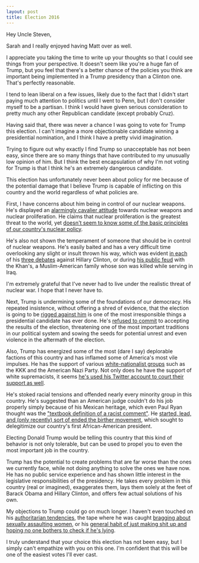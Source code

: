 ```yaml
---
layout: post
title: Election 2016
---
```


Hey Uncle Steven,

Sarah and I really enjoyed having Matt over as well.

I appreciate you taking the time to write up your thoughts so that I could see things from your perspective. It doesn't seem like you're a huge fan of Trump, but you feel that there's a better chance of the policies you think are important being implemented in a Trump presidency than a Clinton one. That's perfectly reasonable.

I tend to lean liberal on a few issues, likely due to the fact that I didn't start paying much attention to politics until I went to Penn, but I don't consider myself to be a partisan. I think I would have given serious consideration to pretty much any other Republican candidate (except probably Cruz).

Having said that, there was never a chance I was going to vote for Trump this election. I can't imagine a more objectionable candidate winning a presidential nomination, and I think I have a pretty vivid imagination.

Trying to figure out why exactly I find Trump so unacceptable has not been easy, since there are so many things that have contributed to my unusually low opinion of him. But I think the best encapsulation of why I'm not voting for Trump is that I think he's an extremely dangerous candidate.

This election has unfortunately never been about policy for me because of the potential damage that I believe Trump is capable of inflicting on this country and the world regardless of what policies are.

First, I have concerns about him being in control of our nuclear weapons. He's displayed an [alarmingly cavalier attitude](https://www.youtube.com/watch?v=lxujhzt9FTk) towards nuclear weapons and nuclear proliferation. He claims that nuclear proliferation is the greatest threat to the world, yet [doesn't seem to know some of the basic principles of our country's nuclear policy](https://www.youtube.com/watch?v=lq6UtGcGPLM).

He's also not shown the temperament of someone that should be in control of nuclear weapons. He's easily baited and has a very difficult time overlooking any slight or insult thrown his way, which was evident [in each](https://newrepublic.com/article/137222/clinton-proved-trump-man-can-bait-debate) of his [three debates](http://www.politico.com/story/2016/09/trump-clinton-first-debate-fights-228710) against Hillary Clinton, or during [his public feud](http://www.nytimes.com/2016/07/31/us/politics/donald-trump-khizr-khan-wife-ghazala.html) with the Khan's, a Muslim-American family whose son was killed while serving in Iraq.

I'm extremely grateful that I've never had to live under the realistic threat of nuclear war. I hope that I never have to.

Next, Trump is undermining some of the foundations of our democracy. His repeated insistence, without offering a shred of evidence, that the election is going to be [rigged against him](http://www.politifact.com/truth-o-meter/statements/2016/oct/17/donald-trump/donald-trumps-pants-fire-claim-large-scale-voter-f/) is one of the most irresponsible things a presidential candidate has ever done. He's [refused to commit](http://www.politico.com/story/2016/10/will-trump-accept-election-results-2016-debate-230038) to accepting the results of the election, threatening one of the most important traditions in our political system and sowing the seeds for potential unrest and even violence in the aftermath of the election.

Also, Trump has energized some of the most (dare I say) deplorable factions of this country and has inflamed some of America's most vile impulses. He has the support of various [white-nationalist groups](http://www.politico.com/magazine/story/2016/10/donald-trump-2016-white-nationalists-alt-right-214388) such as the KKK and the American Nazi Party. Not only does he have the support of white supremacists, it seems [he's used his Twitter account to court their support as well](http://fortune.com/donald-trump-white-supremacist-genocide/).

He's stoked racial tensions and offended nearly every minority group in this country. He's suggested than an American judge couldn't do his job properly simply because of his Mexican heritage, which even Paul Ryan thought was the ["textbook definition of a racist comment"](http://www.politico.com/story/2016/06/paul-ryan-trump-judge-223991). He [started, lead, and (only recently) sort of ended the birther movement](http://www.theatlantic.com/politics/archive/2016/09/trump-birther/500327/), which sought to delegitimize our country's first African-American president.

Electing Donald Trump would be telling this country that this kind of behavior is not only tolerable, but can be used to propel you to even the most important job in the country.

Trump has the potential to create problems that are far worse than the ones we currently face, while not doing anything to solve the ones we have now. He has no public service experience and has shown little interest in the legislative responsibilities of the presidency. He takes every problem in this country (real or imagined), exaggerates them, lays them solely at the feet of Barack Obama and Hillary Clinton, and offers few actual solutions of his own.

My objections to Trump could go on much longer. I haven't even touched on his [authoritarian tendencies](https://www.washingtonpost.com/blogs/plum-line/wp/2016/11/07/a-final-plea-the-case-against-trumps-dangerous-authoritarianism-in-one-chart/), the tape where he was caught [bragging about sexually assaulting women](https://www.washingtonpost.com/politics/trump-recorded-having-extremely-lewd-conversation-about-women-in-2005/2016/10/07/3b9ce776-8cb4-11e6-bf8a-3d26847eeed4_story.html), or his [general habit of just making shit up and hoping no one bothers to check if he's lying](http://www.politifact.com/truth-o-meter/article/2016/oct/27/donald-trumps-top-10-most-misleading-claims/).

I truly understand that your choice this election has not been easy, but I simply can't empathize with you on this one. I'm confident that this will be one of the easiest votes I'll ever cast.